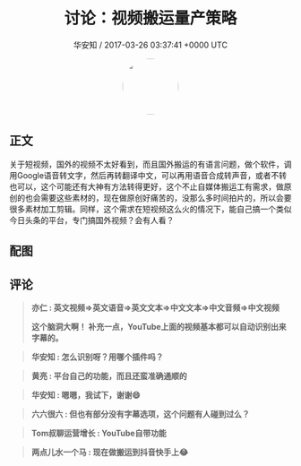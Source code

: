 <h1 align="center">讨论：视频搬运量产策略</h1>
<p align="center">
    <a>华安知 / 2017-03-26 03:37:41 &#43;0000 UTC</a>
</p>

<div align="center">
    <img src="https://images.zsxq.com/Fm7bP4XMvj4gIAYjzyW97pXQuFj8?e=1590940799&amp;token=kIxbL07-8jAj8w1n4s9zv64FuZZNEATmlU_Vm6zD:OAu6gNkEjQ17LtLtXuKQkaFkk2w=" width="100" height="100" style="border:1px solid;border-radius:50%; color:#ffffff"/>
</div>

## 正文

<div>
关于短视频，国外的视频不太好看到，而且国外搬运的有语言问题，做个软件，调用Google语音转文字，然后再转翻译中文，可以再用语音合成转声音，或者不转也可以，这个可能还有大神有方法转得更好，这个不止自媒体搬运工有需求，做原创的也会需要这些素材的，现在做原创好痛苦的，没那么多时间拍片的，所以会要很多素材加工剪辑。同样，这个需求在短视频这么火的情况下，能自己搞一个类似今日头条的平台，专门搞国外视频？会有人看？
</div>

## 配图
<div class="image" align="center">

</div>

## 评论

<div align="left">
<div>

<blockquote >
<span> <strong>亦仁 : 英文视频=&gt;英文语音=&gt;英文文本=&gt;中文文本=&gt;中文音频=&gt;中文视频

这个脑洞大啊！ 
补充一点，YouTube上面的视频基本都可以自动识别出来字幕的。 </strong></span>
</blockquote>

<blockquote >
<span> <strong>华安知 : 怎么识别呀？用哪个插件吗？ </strong></span>
</blockquote>

<blockquote >
<span> <strong>黄亮 : 平台自己的功能，而且还蛮准确通顺的 </strong></span>
</blockquote>

<blockquote >
<span> <strong>华安知 : 嗯嗯，我试下，谢谢😄 </strong></span>
</blockquote>

<blockquote >
<span> <strong>六六很六 : 但也有部分没有字幕选项，这个问题有人碰到过么？ </strong></span>
</blockquote>

<blockquote >
<span> <strong>Tom叔聊运营增长 : YouTube自带功能 </strong></span>
</blockquote>

<blockquote >
<span> <strong>两点儿水一个马 : 现在做搬运到抖音快手上😂 </strong></span>
</blockquote>

</div>
</div>
